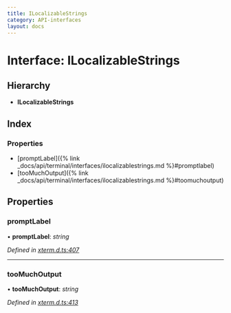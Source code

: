 ```yaml
---
title: ILocalizableStrings
category: API-interfaces
layout: docs
---
```



# Interface: ILocalizableStrings

## Hierarchy

* **ILocalizableStrings**

## Index

### Properties

* [promptLabel]({% link _docs/api/terminal/interfaces/ilocalizablestrings.md %}#promptlabel)
* [tooMuchOutput]({% link _docs/api/terminal/interfaces/ilocalizablestrings.md %}#toomuchoutput)

## Properties

###  promptLabel

• **promptLabel**: *string*

*Defined in [xterm.d.ts:407](https://github.com/meganrogge/xterm.js/blob/4.13.0/typings/xterm.d.ts#L407)*

___

###  tooMuchOutput

• **tooMuchOutput**: *string*

*Defined in [xterm.d.ts:413](https://github.com/meganrogge/xterm.js/blob/4.13.0/typings/xterm.d.ts#L413)*
